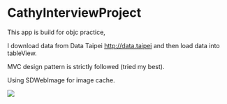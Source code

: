# CathyInterviewProject

This app is build for objc practice, 

I download data from Data Taipei  http://data.taipei and then load data into tableView.

MVC design pattern is strictly followed (tried my best).

Using SDWebImage for image cache.

![](http://i.imgur.com/7ze1jnh.gif)

